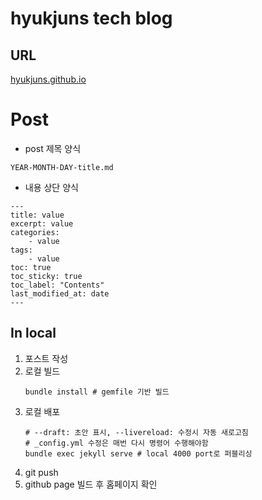 # hyukjuns tech blog
## URL
[hyukjuns.github.io](https://hyukjuns.github.io)

# Post
- post 제목 양식
```
YEAR-MONTH-DAY-title.md
```
- 내용 상단 양식
```
---
title: value
excerpt: value
categories:
    - value
tags:
    - value
toc: true
toc_sticky: true
toc_label: "Contents"
last_modified_at: date
---
```

## In local
1. 포스트 작성
2. 로컬 빌드
    ```
    bundle install # gemfile 기반 빌드
    ```
3. 로컬 배포
    ```
    # --draft: 초안 표시, --livereload: 수정시 자동 새로고침
    # _config.yml 수정은 매번 다시 명령어 수행해야함
    bundle exec jekyll serve # local 4000 port로 퍼블리싱
    ```
3. git push
4. github page 빌드 후 홈페이지 확인